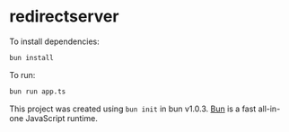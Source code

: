 # redirectserver

To install dependencies:

```bash
bun install
```

To run:

```bash
bun run app.ts
```

This project was created using `bun init` in bun v1.0.3. [Bun](https://bun.sh) is a fast all-in-one JavaScript runtime.
